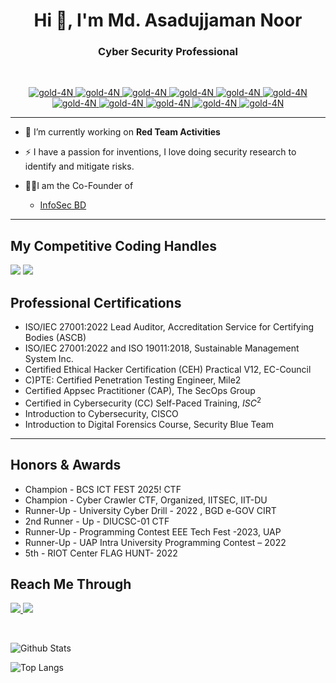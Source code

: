 <h1 align="center">Hi 👋, I'm Md. Asadujjaman Noor</h1>
<h3 align="center">Cyber Security Professional </h3>

<br>


<p align="center">
  <a href="https://github.com/gold-4N"> <img src="https://img.shields.io/badge/C-lightblue.svg?style=for-the-badge&logo=cplusplus" alt="gold-4N" /> </a>
  <a href="https://github.com/gold-4N"> <img src="https://img.shields.io/badge/C++-lightblue.svg?style=for-the-badge&logo=cplusplus" alt="gold-4N" /> </a>
  <a href="https://github.com/gold-4N"> <img src="https://img.shields.io/badge/Python-lightblue.svg?style=for-the-badge" alt="gold-4N" /> </a>
  <a href="https://github.com/gold-4N"> <img src="https://img.shields.io/badge/BashScript-lightblue.svg?style=for-the-badge" alt="gold-4N" /> </a>
  <a href="https://github.com/gold-4N"> <img src="https://img.shields.io/badge/Django-lightblue.svg?style=for-the-badge" alt="gold-4N" /> </a>
  <a href="https://github.com/gold-4N"> <img src="https://img.shields.io/badge/DRF-lightblue.svg?style=for-the-badge" alt="gold-4N" /> </a>
  <a href="https://github.com/gold-4N"> <img src="https://img.shields.io/badge/SQL-lightblue.svg?style=for-the-badge" alt="gold-4N" /> </a>
  <a href="https://github.com/gold-4N"> <img src="https://img.shields.io/badge/VAPT-lightblue.svg?style=for-the-badge" alt="gold-4N" /> </a>
  <a href="https://github.com/gold-4N"> <img src="https://img.shields.io/badge/Reverse Engineering-lightblue.svg?style=for-the-badge" alt="gold-4N" /> </a>
  <a href="https://github.com/gold-4N"> <img src="https://img.shields.io/badge/Malware Analysis-lightblue.svg?style=for-the-badge" alt="gold-4N" /> </a>
  <a href="https://github.com/gold-4N"> <img src="https://img.shields.io/badge/IT Audit-lightblue.svg?style=for-the-badge" alt="gold-4N" /> </a>
  
</p>


<hr>

- 🔭 I’m currently working on **Red Team Activities**

- ⚡ I have a passion for inventions, I love doing security research to identify and 
mitigate risks. 

- 👨‍💼I am the Co-Founder of
  - [InfoSec BD](https://www.linkedin.com/company/infosec-bd23?originalSubdomain=bd)

 
<hr>

## My Competitive Coding Handles

<a href="https://www.codechef.com/users/golda"><img src="https://img.shields.io/badge/Codechef-1536-green?style=for-the-badge"></a>
<a href="https://codeforces.com/profile/golda"><img src="https://img.shields.io/badge/Codeforces-1092-rgb(128%2C128%2C128)?style=for-the-badge"></a>


## Professional Certifications 
- ISO/IEC 27001:2022 Lead Auditor, Accreditation Service for Certifying Bodies (ASCB)
- ISO/IEC 27001:2022 and ISO 19011:2018, Sustainable Management System Inc.
- Certified Ethical Hacker Certification (CEH) Practical V12, EC-Council
- C)PTE: Certified Penetration Testing Engineer, Mile2
- Certified Appsec Practitioner (CAP), The SecOps Group
- Certified in Cybersecurity (CC) Self-Paced Training, $ISC^2$
- Introduction to Cybersecurity, CISCO
- Introduction to Digital Forensics Course, Security Blue Team

<hr>

## Honors & Awards
- Champion - BCS ICT FEST 2025! CTF
- Champion - Cyber Crawler CTF, Organized, IITSEC, IIT-DU
- Runner-Up - University Cyber Drill - 2022 , BGD e-GOV CIRT
- 2nd Runner - Up - DIUCSC-01 CTF
- Runner-Up - Programming Contest EEE Tech Fest -2023, UAP
- Runner-Up - UAP Intra University Programming Contest – 2022
- 5th - RIOT Center FLAG HUNT- 2022

## Reach Me Through
[![ ](https://img.shields.io/badge/LinkedIn-0077B5?style=for-the-badge&logo=linkedin&logoColor=white) ](https://www.linkedin.com/in/md-asadujjaman-noor-2124a7113/)
[![ ](https://img.shields.io/badge/Contact-0077B5?style=for-the-badge&logo=gmail&logoColor=white) ](mailto:asadujjaman1122@gmail.com)

<br>

![Github Stats](https://github-readme-stats-one-bice.vercel.app/api?username=gold-4N&show_icons=true&include_all_commits=true&count_private=true&role=OWNER,ORGANIZATION_MEMBER,COLLABORATOR)

![Top Langs](https://github-readme-stats.vercel.app/api/top-langs/?username=gold-4N&hide=TeX&layout=compact)
